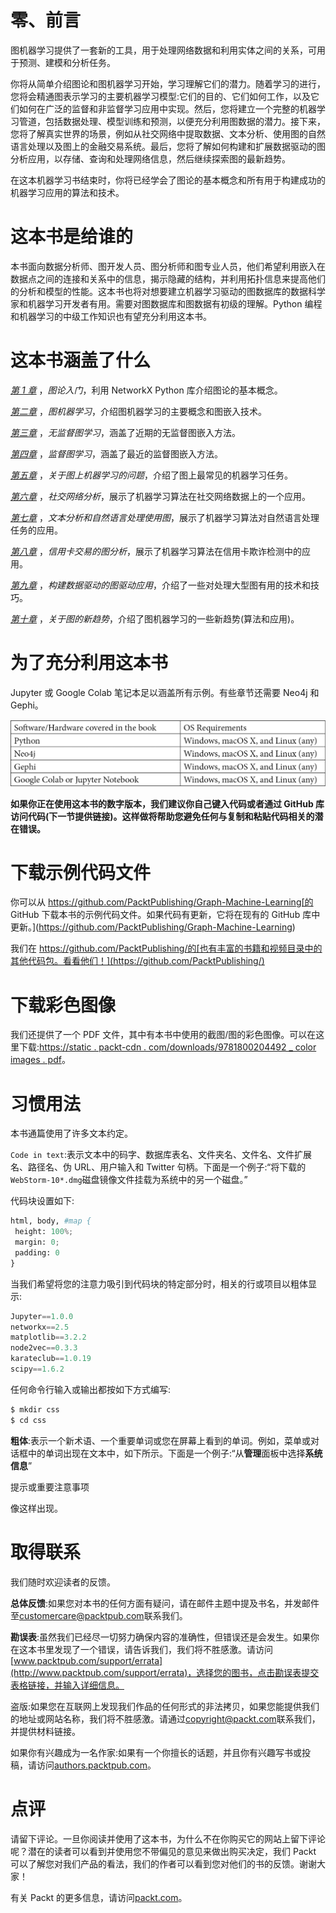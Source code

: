 

# 零、前言

图机器学习提供了一套新的工具，用于处理网络数据和利用实体之间的关系，可用于预测、建模和分析任务。

你将从简单介绍图论和图机器学习开始，学习理解它们的潜力。随着学习的进行，您将会精通图表示学习的主要机器学习模型:它们的目的、它们如何工作，以及它们如何在广泛的监督和非监督学习应用中实现。然后，您将建立一个完整的机器学习管道，包括数据处理、模型训练和预测，以便充分利用图数据的潜力。接下来，您将了解真实世界的场景，例如从社交网络中提取数据、文本分析、使用图的自然语言处理以及图上的金融交易系统。最后，您将了解如何构建和扩展数据驱动的图分析应用，以存储、查询和处理网络信息，然后继续探索图的最新趋势。

在这本机器学习书结束时，你将已经学会了图论的基本概念和所有用于构建成功的机器学习应用的算法和技术。

# 这本书是给谁的

本书面向数据分析师、图开发人员、图分析师和图专业人员，他们希望利用嵌入在数据点之间的连接和关系中的信息，揭示隐藏的结构，并利用拓扑信息来提高他们的分析和模型的性能。这本书也将对想要建立机器学习驱动的图数据库的数据科学家和机器学习开发者有用。需要对图数据库和图数据有初级的理解。Python 编程和机器学习的中级工作知识也有望充分利用这本书。

# 这本书涵盖了什么

[*第 1 章*](B16069_01_Final_JM_ePub.xhtml#_idTextAnchor014) ，*图论入门*，利用 NetworkX Python 库介绍图论的基本概念。

[*第二章*](B16069_02_Final_JM_ePub.xhtml#_idTextAnchor035) ，*图机器学习*，介绍图机器学习的主要概念和图嵌入技术。

[*第三章*](B16069_03_Final_JM_ePub.xhtml#_idTextAnchor046) ，*无监督图学习*，涵盖了近期的无监督图嵌入方法。

[*第四章*](B16069_04_Final_JM_ePub.xhtml#_idTextAnchor064) ，*监督图学习*，涵盖了最近的监督图嵌入方法。

[*第五章*](B16069_05_Final_JM_ePub.xhtml#_idTextAnchor079) ，*关于图上机器学习的问题*，介绍了图上最常见的机器学习任务。

[*第六章*](B16069_06_Final_JM_ePub.xhtml#_idTextAnchor100) ，*社交网络分析*，展示了机器学习算法在社交网络数据上的一个应用。

[*第七章*](B16069_07_Final_JM_ePub.xhtml#_idTextAnchor116) ，*文本分析和自然语言处理使用图*，展示了机器学习算法对自然语言处理任务的应用。

[*第八章*](B16069_08_Final_JM_ePub.xhtml#_idTextAnchor129) ，*信用卡交易的图分析*，展示了机器学习算法在信用卡欺诈检测中的应用。

[*第九章*](B16069_09_Final_JM_ePub.xhtml#_idTextAnchor141) ，*构建数据驱动的图驱动应用*，介绍了一些对处理大型图有用的技术和技巧。

[*第十章*](B16069_10_Final_JM_ePub.xhtml#_idTextAnchor150) ，*关于图的新趋势*，介绍了图机器学习的一些新趋势(算法和应用)。

# 为了充分利用这本书

Jupyter 或 Google Colab 笔记本足以涵盖所有示例。有些章节还需要 Neo4j 和 Gephi。

![](img/B16069_Preface_table.jpg)

**如果你正在使用这本书的数字版本，我们建议你自己键入代码或者通过 GitHub 库访问代码(下一节提供链接)。这样做将帮助您避免任何与复制和粘贴代码相关的潜在错误。**

# 下载示例代码文件

你可以从 https://github.com/PacktPublishing/Graph-Machine-Learning[的 GitHub 下载本书的示例代码文件。如果代码有更新，它将在现有的 GitHub 库中更新。](https://github.com/PacktPublishing/Graph-Machine-Learning)

我们在 https://github.com/PacktPublishing/的[也有丰富的书籍和视频目录中的其他代码包。看看他们！](https://github.com/PacktPublishing/)

# 下载彩色图像

我们还提供了一个 PDF 文件，其中有本书中使用的截图/图的彩色图像。可以在这里下载:[https://static . packt-cdn . com/downloads/9781800204492 _ color images . pdf](https://static.packt-cdn.com/downloads/9781800204492_ColorImages.pdf)。

# 习惯用法

本书通篇使用了许多文本约定。

`Code in text`:表示文本中的码字、数据库表名、文件夹名、文件名、文件扩展名、路径名、伪 URL、用户输入和 Twitter 句柄。下面是一个例子:“将下载的`WebStorm-10*.dmg`磁盘镜像文件挂载为系统中的另一个磁盘。”

代码块设置如下:

```py
html, body, #map {
 height: 100%; 
 margin: 0;
 padding: 0
}
```

当我们希望将您的注意力吸引到代码块的特定部分时，相关的行或项目以粗体显示:

```py
Jupyter==1.0.0
networkx==2.5
matplotlib==3.2.2
node2vec==0.3.3
karateclub==1.0.19
scipy==1.6.2
```

任何命令行输入或输出都按如下方式编写:

```py
$ mkdir css
$ cd css
```

**粗体**:表示一个新术语、一个重要单词或您在屏幕上看到的单词。例如，菜单或对话框中的单词出现在文本中，如下所示。下面是一个例子:“从**管理**面板中选择**系统信息**”

提示或重要注意事项

像这样出现。

# 取得联系

我们随时欢迎读者的反馈。

**总体反馈**:如果您对本书的任何方面有疑问，请在邮件主题中提及书名，并发邮件至[customercare@packtpub.com](mailto:customercare@packtpub.com)联系我们。

**勘误表**:虽然我们已经尽一切努力确保内容的准确性，但错误还是会发生。如果你在这本书里发现了一个错误，请告诉我们，我们将不胜感激。请访问[www.packtpub.com/support/errata](http://www.packtpub.com/support/errata)，选择您的图书，点击勘误表提交表格链接，并输入详细信息。

盗版:如果您在互联网上发现我们作品的任何形式的非法拷贝，如果您能提供我们的地址或网站名称，我们将不胜感激。请通过[copyright@packt.com](mailto:copyright@packt.com)联系我们，并提供材料链接。

如果你有兴趣成为一名作家:如果有一个你擅长的话题，并且你有兴趣写书或投稿，请访问[authors.packtpub.com](http://authors.packtpub.com)。

# 点评

请留下评论。一旦你阅读并使用了这本书，为什么不在你购买它的网站上留下评论呢？潜在的读者可以看到并使用您不带偏见的意见来做出购买决定，我们 Packt 可以了解您对我们产品的看法，我们的作者可以看到您对他们的书的反馈。谢谢大家！

有关 Packt 的更多信息，请访问[packt.com](http://packt.com)。